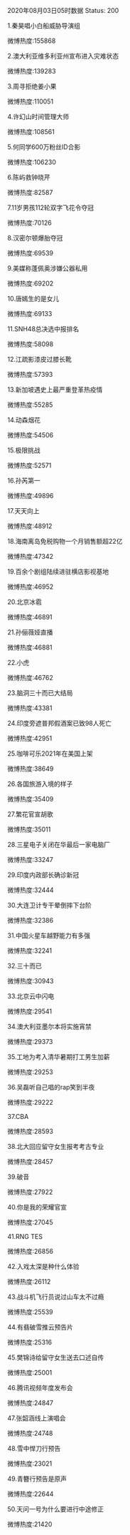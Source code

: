 2020年08月03日05时数据
Status: 200

1.秦昊唱小白船威胁导演组

微博热度:155868

2.澳大利亚维多利亚州宣布进入灾难状态

微博热度:139283

3.周寻拒绝姜小果

微博热度:110051

4.许幻山时间管理大师

微博热度:108561

5.何同学600万粉丝ID合影

微博热度:106230

6.陈屿救钟晓芹

微博热度:82587

7.11岁男孩112轮双字飞花令夺冠

微博热度:70126

8.汉密尔顿爆胎夺冠

微博热度:69539

9.美媒称蓬佩奥涉嫌公器私用

微博热度:69202

10.唐嫣生的是女儿

微博热度:69133

11.SNH48总决选中报排名

微博热度:58098

12.江疏影漆皮过膝长靴

微博热度:57393

13.新加坡遇史上最严重登革热疫情

微博热度:55285

14.动森烟花

微博热度:54506

15.极限挑战

微博热度:52571

16.孙芮第一

微博热度:49896

17.天天向上

微博热度:48912

18.海南离岛免税购物一个月销售额超22亿

微博热度:47342

19.百余个剧组陆续进驻横店影视基地

微博热度:46952

20.北京冰雹

微博热度:46891

21.孙俪薇娅直播

微博热度:46881

22.小虎

微博热度:46762

23.脑洞三十而已大结局

微博热度:43381

24.印度旁遮普邦假酒案已致98人死亡

微博热度:42951

25.咖啡可乐2021年在美国上架

微博热度:38649

26.各国旅游入境的样子

微博热度:35409

27.繁花官宣胡歌

微博热度:35011

28.三星电子关闭在华最后一家电脑厂

微博热度:33247

29.印度内政部长确诊新冠

微博热度:32444

30.大连卫计专干晕倒摔下台阶

微博热度:32386

31.中国火星车越野能力有多强

微博热度:32241

32.三十而已

微博热度:30943

33.北京云中闪电

微博热度:29541

34.澳大利亚墨尔本将实施宵禁

微博热度:29373

35.工地为考入清华暑期打工男生加薪

微博热度:29253

36.吴磊听自己唱的rap笑到半夜

微博热度:29222

37.CBA

微博热度:28593

38.北大回应留守女生报考考古专业

微博热度:28457

39.破音

微博热度:27922

40.你是我的荣耀官宣

微博热度:27045

41.RNG TES

微博热度:26856

42.入戏太深是种什么体验

微博热度:26112

43.战斗机飞行员说过山车太不过瘾

微博热度:25539

44.有翡破雪推云预告片

微博热度:25316

45.樊锦诗给留守女生送去口述自传

微博热度:25001

46.腾讯视频年度发布会

微博热度:24847

47.张韶涵线上演唱会

微博热度:24748

48.雪中悍刀行预告

微博热度:23021

49.青簪行预告是原声

微博热度:22644

50.天问一号为什么要进行中途修正

微博热度:21420


